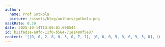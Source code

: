```yaml
---
author:
  name: Prof Gotkola
  picture: /assets/blog/authors/gotkola.png
maskRate: 0.59
date: 2025-10-14T13:00:01.698544
id: b21fad1a-a8fd-11f0-b564-71e1480f5e87
content: '[[0, 0, 2, 8, 0, 3, 0, 7, 1], [0, 0, 0, 5, 0, 0, 9, 3, 8], [0, 0, 0, 0, 0, 1, 0, 0, 5], [1, 6, 0, 9, 3, 2, 0, 0, 4], [0, 0, 0, 0, 0, 0, 1, 0, 9], [0, 0, 0, 1, 0, 0, 0, 0, 2], [0, 9, 1, 2, 0, 0, 0, 4, 3], [6, 0, 0, 0, 5, 0, 8, 1, 0], [0, 0, 0, 0, 1, 8, 2, 0, 6]]'
---
```

